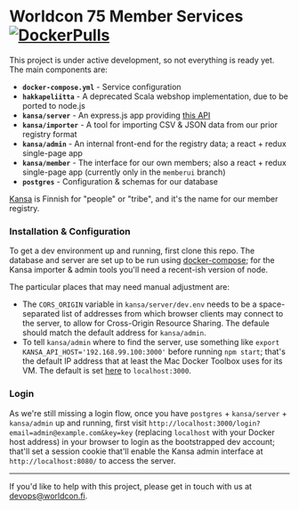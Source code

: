 # Worldcon 75 Member Services [![DockerPulls](https://img.shields.io/docker/stars/worldcon75/api.svg)](https://hub.docker.com/r/worldcon75/api/)

This project is under active development, so not everything is ready yet. The main components are:

- **`docker-compose.yml`** - Service configuration
- **`hakkapeliitta`** - A deprecated Scala webshop implementation, due to be ported to node.js
- **`kansa/server`** - An express.js app providing [this API](https://docs.google.com/document/d/1N4R6jkSEpOc0oAfHK_xN2PtHWkepcKfsrpIR3f_IsAs/edit?usp=sharing)
- **`kansa/importer`** - A tool for importing CSV & JSON data from our prior registry format
- **`kansa/admin`** - An internal front-end for the registry data; a react + redux single-page app
- **`kansa/member`** - The interface for our own members; also a react + redux single-page app (currently only in the `memberui` branch)
- **`postgres`** - Configuration & schemas for our database

[Kansa](https://en.wiktionary.org/wiki/kansa#Finnish) is Finnish for "people" or "tribe", and it's
the name for our member registry.


### Installation & Configuration

To get a dev environment up and running, first clone this repo. The database and server are set up
to be run using [docker-compose](https://docs.docker.com/compose/); for the Kansa importer & admin
tools you'll need a recent-ish version of node.

The particular places that may need manual adjustment are:

- The `CORS_ORIGIN` variable in `kansa/server/dev.env` needs to be a space-separated list of
  addresses from which browser clients may connect to the server, to allow for Cross-Origin
  Resource Sharing. The defaule should match the default address for `kansa/admin`.
- To tell `kansa/admin` where to find the server, use something like `export
  KANSA_API_HOST='192.168.99.100:3000'` before running `npm start`; that's the default IP
  address that at least the Mac Docker Toolbox uses for its VM. The default is set
  [here](kansa/admin/webpack.config.js) to `localhost:3000`.


### Login

As we're still missing a login flow, once you have `postgres` + `kansa/server` + `kansa/admin` up
and running, first visit `http://localhost:3000/login?email=admin@example.com&key=key` (replacing
`localhost` with your Docker host address) in your browser to login as the bootstrapped dev account;
that'll set a session cookie that'll enable the Kansa admin interface at `http://localhost:8080/` to
access the server.


----

If you'd like to help with this project, please get in touch with us at
[devops@worldcon.fi](mailto:devops@worldcon.fi).

